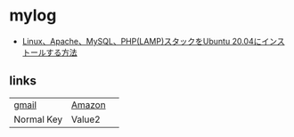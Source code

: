 # mylog

- [Linux、Apache、MySQL、PHP(LAMP)スタックをUbuntu 20.04にインストールする方法](220323-lamp.md)

## links

| | | |
|-|-|-|
|[gmail](https://mail.google.com/) | [Amazon](https://amazon.co.jp/) |
| Normal Key | Value2 |
